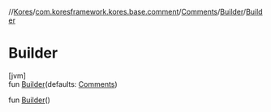 //[Kores](../../../../index.md)/[com.koresframework.kores.base.comment](../../index.md)/[Comments](../index.md)/[Builder](index.md)/[Builder](-builder.md)

# Builder

[jvm]\
fun [Builder](-builder.md)(defaults: [Comments](../index.md))

fun [Builder](-builder.md)()
